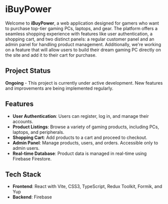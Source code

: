 # iBuyPower

Welcome to **iBuyPower**, a web application designed for gamers who want to purchase top-tier gaming PCs, laptops, and gear. The platform offers a seamless shopping experience with features like user authentication, a shopping cart, and two distinct panels: a regular customer panel and an admin panel for handling product management. Additionally, we're working on a feature that will allow users to build their dream gaming PC directly on the site and add it to their cart for purchase.

## Project Status

**Ongoing** - This project is currently under active development. New features and improvements are being implemented regularly.

## Features

- **User Authentication**: Users can register, log in, and manage their accounts.
- **Product Listings**: Browse a variety of gaming products, including PCs, laptops, and peripherals.
- **Shopping Cart**: Add products to a cart and proceed to checkout.
- **Admin Panel**: Manage products, users, and orders. Accessible only to admin users.
- **Real-time Database**: Product data is managed in real-time using Firebase Firestore.

## Tech Stack

- **Frontend**: React with Vite, CSS3, TypeScript, Redux Toolkit, Formik, and Yup
- **Backend**: Firebase
